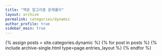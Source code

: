 ```yaml
---
title: "백준 알고리즘 문제풀이"
layout: archive
permalink: categories/dynamic
author_profile: true
sidebar_main: true
---
```



{% assign posts = site.categories.dynamic %}
{% for post in posts %} {% include archive-single.html type=page.entries_layout %} {% endfor %}